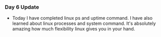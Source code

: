 ### Day 6 Update
- Today I have completed linux ps and uptime command. I have also learned about linux processes and system command. It's absolutely amazing how much flexibility linux gives you in your hand. 